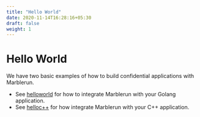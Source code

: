 ```yaml
---
title: "Hello World"
date: 2020-11-14T16:28:16+05:30
draft: false
weight: 1
---
```


# Hello World

We have two basic examples of how to build confidential applications with Marblerun.

- See [helloworld](https://github.com/edgelesssys/marblerun/blob/master/samples/helloworld/README.md) for how to integrate Marblerun with your Golang application.
- See [helloc++](https://github.com/edgelesssys/marblerun/blob/master/samples/helloc%2B%2B/README.md) for how integrate Marblerun with your C++ application.
